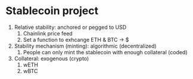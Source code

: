 # Stablecoin project

1. Relative stability: anchored or pegged to USD
   1. Chainlink price feed
   2. Set a function to exhcange ETH & BTC -> $
2. Stability mechanism (minting): algorithmic (decentralized)
   1. People can only mint the stablecoin with enough collateral (coded)
3. Collateral: exogenous (crypto)
   1. wETH
   2. wBTC
